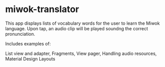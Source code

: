 # miwok-translator

This app displays lists of vocabulary words for the user to learn the Miwok language. Upon tap, an audio clip will be played soundng the correct pronunciation.

Includes examples of:

List view and adapter,
Fragments,
View pager,
Handling audio resources,
Material Design Layouts
